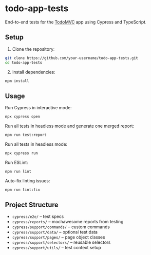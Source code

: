 # todo-app-tests

End-to-end tests for the [TodoMVC](https://demo.playwright.dev/todomvc/#/) app using Cypress and TypeScript.

## Setup

1. Clone the repository:

```bash
git clone https://github.com/your-username/todo-app-tests.git
cd todo-app-tests
```

2. Install dependencies:

```bash
npm install
```

## Usage

Run Cypress in interactive mode:

```bash
npx cypress open
```
Run all tests in headless mode and generate one merged report:

```bash
npm run test:report
```

Run all tests in headless mode:

```bash
npx cypress run
```

Run ESLint:

```bash
npm run lint
```

Auto-fix linting issues:

```bash
npm run lint:fix
```

## Project Structure

- `cypress/e2e/` – test specs
- `cypress/reports/` – mochawesome reports from testing
- `cypress/support/commands/` – custom commands
- `cypress/support/data/` – optional test data
- `cypress/support/pages/` – page object classes
- `cypress/support/selectors/` – reusable selectors
- `cypress/support/utils/` – test context setup
